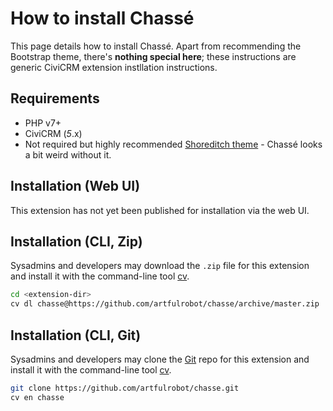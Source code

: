 # How to install Chassé

This page details how to install Chassé. Apart from recommending the Bootstrap
theme, there's **nothing special here**; these instructions are generic CiviCRM
extension instllation instructions.

## Requirements

* PHP v7+
* CiviCRM (*5*.x)
* Not required but highly recommended [Shoreditch theme](https://civicrm.org/extensions/shoreditch) - Chassé looks a bit weird without it.

## Installation (Web UI)

This extension has not yet been published for installation via the web UI.

## Installation (CLI, Zip)

Sysadmins and developers may download the `.zip` file for this extension and
install it with the command-line tool [cv](https://github.com/civicrm/cv).

```bash
cd <extension-dir>
cv dl chasse@https://github.com/artfulrobot/chasse/archive/master.zip
```

## Installation (CLI, Git)

Sysadmins and developers may clone the [Git](https://en.wikipedia.org/wiki/Git) repo for this extension and
install it with the command-line tool [cv](https://github.com/civicrm/cv).

```bash
git clone https://github.com/artfulrobot/chasse.git
cv en chasse
```
